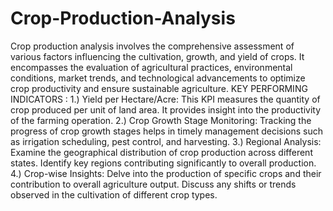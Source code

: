 # Crop-Production-Analysis
Crop production analysis involves the comprehensive assessment of various factors influencing the cultivation, growth, and yield of crops. It encompasses the evaluation of agricultural practices, environmental conditions, market trends, and technological advancements to optimize crop productivity and ensure sustainable agriculture.
KEY PERFORMING INDICATORS : 
1.) Yield per Hectare/Acre:  This KPI measures the quantity of crop produced per unit of land area. It provides insight into the productivity of the farming operation.
2.) Crop Growth Stage Monitoring:  Tracking the progress of crop growth stages helps in timely management decisions such as irrigation scheduling, pest control, and harvesting.
3.) Regional Analysis:  Examine the geographical distribution of crop production across different states. Identify key regions contributing significantly to overall production.
4.) Crop-wise Insights: Delve into the production of specific crops and their contribution to overall agriculture output. Discuss any shifts or trends observed in the cultivation of different crop types.

